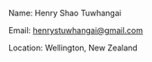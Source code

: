 Name: Henry Shao Tuwhangai

Email: henrystuwhangai@gmail.com

Location: Wellington, New Zealand

<!---
Hestrny/Hestrny is a ✨ special ✨ repository because its `README.md` (this file) appears on your GitHub profile.
You can click the Preview link to take a look at your changes.
--->
